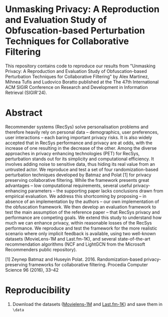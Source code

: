 # Unmasking Privacy: A Reproduction and Evaluation Study of Obfuscation-based Perturbation Techniques for Collaborative Filtering

This repository contains code to reproduce our results from "Unmasking Privacy: A Reproduction and Evaluation Study of Obfuscation-based Perturbation Techniques for Collaborative Filtering" by Alex Martinez, Mihnea Tufis and Ludovico Boratto published at the The 47th International ACM SIGIR Conference on Research and Development in Information Retrieval (SIGIR'24). 

# Abstract

Recommender systems (RecSys) solve personalisation problems and therefore heavily rely on personal data – demographics, user preferences, user interactions – each baring important privacy risks. It is also widely accepted that in RecSys performance and privacy are at odds, with the increase of one resulting in the decrease of the other. Among the diverse approaches in privacy enhancing technologies (PET) for RecSys, perturbation stands out for its simplicity and computational efficiency. It involves adding noise to sensitive data, thus hiding its real value from an untrusted actor. We reproduce and test a set of four randomization-based perturbation techniques developed by Batmaz and Polat [1] for privacy preserving collaborative filtering. While the framework presents great advantages – low computational requirements, several useful privacy-enhancing parameters – the supporting paper lacks conclusions drawn from empirical evaluation. We address this shortcoming by proposing – in absence of an implementation by the authors – our own implementation of the obfuscation framework. We then develop an evaluation framework to test the main assumption of the reference paper – that RecSys privacy and performance are competing goals. We extend this study to understand how much we can enhance privacy, within reasonable losses of the RecSys performance. We reproduce and test the framework for the more realistic scenario where only implicit feedback is available, using two well-known datasets (MovieLens-1M and Last.fm-1K), and several state-of-the-art recommendation algorithms (NCF and LightGCN from the Microsoft Recommenders public repository).

[1] Zeynep Batmaz and Huseyin Polat. 2016. Randomization-based privacy-preserving frameworks for collaborative filtering. Procedia Computer Science 96 (2016), 33–42

# Reproducibility
1. Download the datasets ([Movielens-1M](https://grouplens.org/datasets/movielens/1m/) and [Last.fm-1K](http://ocelma.net/MusicRecommendationDataset/lastfm-1K.html)) and save them in ```\data```
